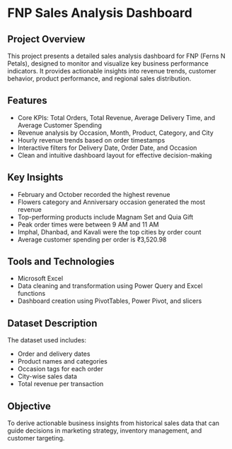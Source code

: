 # FNP Sales Analysis Dashboard

## Project Overview
This project presents a detailed sales analysis dashboard for FNP (Ferns N Petals), designed to monitor and visualize key business performance indicators. It provides actionable insights into revenue trends, customer behavior, product performance, and regional sales distribution.

## Features
- Core KPIs: Total Orders, Total Revenue, Average Delivery Time, and Average Customer Spending
- Revenue analysis by Occasion, Month, Product, Category, and City
- Hourly revenue trends based on order timestamps
- Interactive filters for Delivery Date, Order Date, and Occasion
- Clean and intuitive dashboard layout for effective decision-making

## Key Insights
- February and October recorded the highest revenue
- Flowers category and Anniversary occasion generated the most revenue
- Top-performing products include Magnam Set and Quia Gift
- Peak order times were between 9 AM and 11 AM
- Imphal, Dhanbad, and Kavali were the top cities by order count
- Average customer spending per order is ₹3,520.98

## Tools and Technologies
- Microsoft Excel
- Data cleaning and transformation using Power Query and Excel functions
- Dashboard creation using PivotTables, Power Pivot, and slicers

## Dataset Description
The dataset used includes:
- Order and delivery dates
- Product names and categories
- Occasion tags for each order
- City-wise sales data
- Total revenue per transaction

## Objective
To derive actionable business insights from historical sales data that can guide decisions in marketing strategy, inventory management, and customer targeting.
